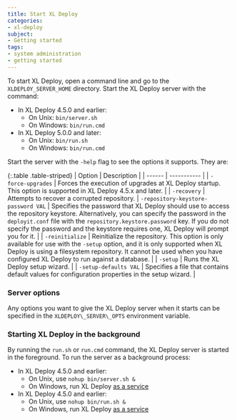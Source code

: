 ```yaml
---
title: Start XL Deploy
categories:
- xl-deploy
subject:
- Getting started
tags:
- system administration
- getting started
---
```


To start XL Deploy, open a command line and go to the `XLDEPLOY_SERVER_HOME` directory. Start the XL Deploy server with the command:

* In XL Deploy 4.5.0 and earlier:
    * On Unix: `bin/server.sh`
    * On Windows: `bin/run.cmd`
* In XL Deploy 5.0.0 and later:
    * On Unix: `bin/run.sh`
    * On Windows: `bin/run.cmd`

Start the server with the `-help` flag to see the options it supports. They are:

{:.table .table-striped}
| Option | Description |
| ------ | ----------- |
| `-force-upgrades` | Forces the execution of upgrades at XL Deploy startup. This option is supported in XL Deploy 4.5.x and later. |
| `-recovery` | Attempts to recover a corrupted repository.
| `-repository-keystore-password VAL` | Specifies the password that XL Deploy should use to access the repository keystore. Alternatively, you can specify the password in the `deployit.conf` file with the `repository.keystore.password` key. If you do not specify the password and the keystore requires one, XL Deploy will prompt you for it. |
| `-reinitialize` | Reinitialize the repository. This option is only available for use with the `-setup` option, and it is only supported when XL Deploy is using a filesystem repository. It cannot be used when you have configured XL Deploy to run against a database. |
| `-setup` | Runs the XL Deploy setup wizard. |
| `-setup-defaults VAL` | Specifies a file that contains default values for configuration properties in the setup wizard. |

### Server options

Any options you want to give the XL Deploy server when it starts can be specified in the `XLDEPLOY\_SERVER\_OPTS` environment variable.

### Starting XL Deploy in the background

By running the `run.sh` or `run.cmd` command, the XL Deploy server is started in the foreground. To run the server as a background process:

* In XL Deploy 4.5.0 and earlier:
    * On Unix, use `nohup bin/server.sh &`
    * On Windows, run XL Deploy [as a service](/xl-deploy/how-to/install-xl-deploy-as-a-service.html)
* In XL Deploy 4.5.0 and earlier:
    * On Unix, use `nohup bin/run.sh &`
    * On Windows, run XL Deploy [as a service](/xl-deploy/how-to/install-xl-deploy.html#install-the-server-as-a-daemon-or-service)
